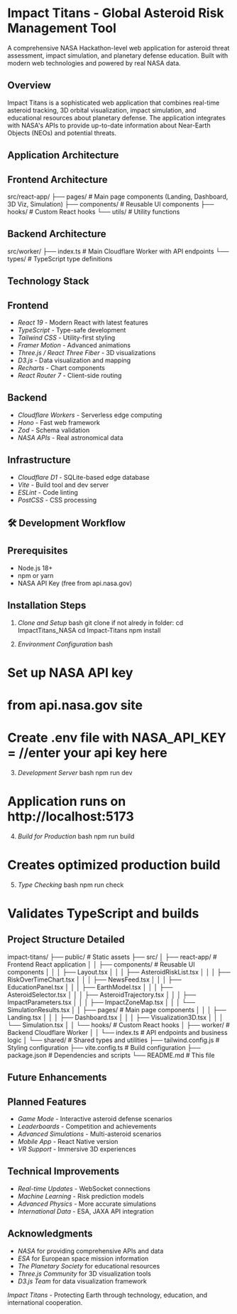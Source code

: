 ﻿# Impact Titans - Global Asteroid Risk Management Tool

A comprehensive NASA Hackathon-level web application for asteroid threat assessment, impact simulation, and planetary defense education. Built with modern web technologies and powered by real NASA data.

## Overview

Impact Titans is a sophisticated web application that combines real-time asteroid tracking, 3D orbital visualization, impact simulation, and educational resources about planetary defense. The application integrates with NASA's APIs to provide up-to-date information about Near-Earth Objects (NEOs) and potential threats.

## Application Architecture

## Frontend Architecture

src/react-app/
├── pages/           # Main page components (Landing, Dashboard, 3D Viz, Simulation)
├── components/      # Reusable UI components
├── hooks/          # Custom React hooks
└── utils/          # Utility functions


## Backend Architecture

src/worker/
├── index.ts        # Main Cloudflare Worker with API endpoints
└── types/          # TypeScript type definitions

## Technology Stack

## Frontend
- *React 19* - Modern React with latest features
- *TypeScript* - Type-safe development
- *Tailwind CSS* - Utility-first styling
- *Framer Motion* - Advanced animations
- *Three.js / React Three Fiber* - 3D visualizations
- *D3.js* - Data visualization and mapping
- *Recharts* - Chart components
- *React Router 7* - Client-side routing

## Backend
- *Cloudflare Workers* - Serverless edge computing
- *Hono* - Fast web framework
- *Zod* - Schema validation
- *NASA APIs* - Real astronomical data

## Infrastructure
- *Cloudflare D1* - SQLite-based edge database
- *Vite* - Build tool and dev server
- *ESLint* - Code linting
- *PostCSS* - CSS processing

## 🛠 Development Workflow

## Prerequisites
- Node.js 18+
- npm or yarn
- NASA API Key (free from api.nasa.gov)

## Installation Steps

1. *Clone and Setup*
bash
git clone <repository-url>
if not alredy in folder: 
cd ImpactTitans_NASA
cd Impact-Titans
npm install


2. *Environment Configuration*
bash
# Set up NASA API key 
# from api.nasa.gov site
# Create .env file with NASA_API_KEY = //enter your api key here 



3. *Development Server*
bash
npm run dev
# Application runs on http://localhost:5173


4. *Build for Production*
bash
npm run build
# Creates optimized production build


5. *Type Checking*
bash
npm run check
# Validates TypeScript and builds


## Project Structure Detailed


impact-titans/
├── public/                 # Static assets
├── src/
│   ├── react-app/         # Frontend React application
│   │   ├── components/    # Reusable UI components
│   │   │   ├── Layout.tsx
│   │   │   ├── AsteroidRiskList.tsx
│   │   │   ├── RiskOverTimeChart.tsx
│   │   │   ├── NewsFeed.tsx
│   │   │   ├── EducationPanel.tsx
│   │   │   ├── EarthModel.tsx
│   │   │   ├── AsteroidSelector.tsx
│   │   │   ├── AsteroidTrajectory.tsx
│   │   │   ├── ImpactParameters.tsx
│   │   │   ├── ImpactZoneMap.tsx
│   │   │   └── SimulationResults.tsx
│   │   ├── pages/         # Main page components
│   │   │   ├── Landing.tsx
│   │   │   ├── Dashboard.tsx
│   │   │   ├── Visualization3D.tsx
│   │   │   └── Simulation.tsx
│   │   └── hooks/         # Custom React hooks
│   ├── worker/            # Backend Cloudflare Worker
│   │   └── index.ts       # API endpoints and business logic
│   └── shared/           # Shared types and utilities
├── tailwind.config.js    # Styling configuration
├── vite.config.ts        # Build configuration
├── package.json          # Dependencies and scripts
└── README.md            # This file

## Future Enhancements

## Planned Features
- *Game Mode* - Interactive asteroid defense scenarios
- *Leaderboards* - Competition and achievements
- *Advanced Simulations* - Multi-asteroid scenarios
- *Mobile App* - React Native version
- *VR Support* - Immersive 3D experiences

## Technical Improvements
- *Real-time Updates* - WebSocket connections
- *Machine Learning* - Risk prediction models
- *Advanced Physics* - More accurate simulations
- *International Data* - ESA, JAXA API integration

## Acknowledgments

- *NASA* for providing comprehensive APIs and data
- *ESA* for European space mission information
- *The Planetary Society* for educational resources
- *Three.js Community* for 3D visualization tools
- *D3.js Team* for data visualization framework

*Impact Titans* - Protecting Earth through technology, education, and international cooperation.


